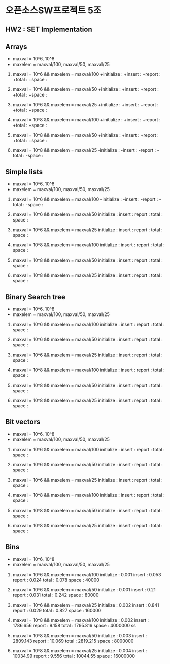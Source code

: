 # 오픈소스SW프로젝트 5조

## HW2 : SET Implementation

## Arrays
 * maxval = 10^6, 10^8
 * maxelem = maxval/100, maxval/50, maxval/25

 1. maxval = 10^6 && maxelem = maxval/100
    +initialize :
    +insert :
    +report :
    +total :
    +space :

2. maxval = 10^6 && maxelem = maxval/50
    +initialize :
    +insert :
    +report :
    +total :
    +space :

3. maxval = 10^6 && maxelem = maxval/25
    +initialize :
    +insert :
    +report :
    +total :
    +space :

4. maxval = 10^8 && maxelem = maxval/100
    +initialize :
    +insert :
    +report :
    +total :
    +space :

5. maxval = 10^8 && maxelem = maxval/50
    +initialize :
    +insert :
    +report :
    +total :
    +space :

6. maxval = 10^8 && maxelem = maxval/25
    -initialize :
    -insert :
    -report :
    -total :
    -space :

## Simple lists
 * maxval = 10^6, 10^8
 * maxelem = maxval/100, maxval/50, maxval/25

 1. maxval = 10^6 && maxelem = maxval/100
    -initialize :
    -insert :
    -report :
    -total :
    -space :

2. maxval = 10^6 && maxelem = maxval/50
    initialize :
    insert :
    report :
    total :
    space :

3. maxval = 10^6 && maxelem = maxval/25
    initialize :
    insert :
    report :
    total :
    space :

4. maxval = 10^8 && maxelem = maxval/100
    initialize :
    insert :
    report :
    total :
    space :

5. maxval = 10^8 && maxelem = maxval/50
    initialize :
    insert :
    report :
    total :
    space :

6. maxval = 10^8 && maxelem = maxval/25
    initialize :
    insert :
    report :
    total :
    space :

## Binary Search tree
 * maxval = 10^6, 10^8
 * maxelem = maxval/100, maxval/50, maxval/25

 1. maxval = 10^6 && maxelem = maxval/100
    initialize :
    insert :
    report :
    total :
    space :

2. maxval = 10^6 && maxelem = maxval/50
    initialize :
    insert :
    report :
    total :
    space :

3. maxval = 10^6 && maxelem = maxval/25
    initialize :
    insert :
    report :
    total :
    space :

4. maxval = 10^8 && maxelem = maxval/100
    initialize :
    insert :
    report :
    total :
    space :

5. maxval = 10^8 && maxelem = maxval/50
    initialize :
    insert :
    report :
    total :
    space :

6. maxval = 10^8 && maxelem = maxval/25
    initialize :
    insert :
    report :
    total :
    space :

## Bit vectors
 * maxval = 10^6, 10^8
 * maxelem = maxval/100, maxval/50, maxval/25

 1. maxval = 10^6 && maxelem = maxval/100
    initialize :
    insert :
    report :
    total :
    space :

2. maxval = 10^6 && maxelem = maxval/50
    initialize :
    insert :
    report :
    total :
    space :

3. maxval = 10^6 && maxelem = maxval/25
    initialize :
    insert :
    report :
    total :
    space :

4. maxval = 10^8 && maxelem = maxval/100
    initialize :
    insert :
    report :
    total :
    space :

5. maxval = 10^8 && maxelem = maxval/50
    initialize :
    insert :
    report :
    total :
    space :

6. maxval = 10^8 && maxelem = maxval/25
    initialize :
    insert :
    report :
    total :
    space :

## Bins
* maxval = 10^6, 10^8
* maxelem = maxval/100, maxval/50, maxval/25

 1. maxval = 10^6 && maxelem = maxval/100
    initialize : 0.001
    insert : 0.053
    report : 0.024
    total : 0.078
    space : 40000

2. maxval = 10^6 && maxelem = maxval/50
    initialize : 0.001
    insert : 0.21
    report : 0.031
    total : 0.242
    space : 80000

3. maxval = 10^6 && maxelem = maxval/25
    initialize : 0.002
    insert : 0.841
    report : 0.029
    total : 0.827
    space : 160000

4. maxval = 10^8 && maxelem = maxval/100
    initialize : 0.002
    insert : 1786.656
    report : 9.158
    total : 1795.816
    space : 4000000
ss
5. maxval = 10^8 && maxelem = maxval/50
    initialize : 0.003
    insert : 2809.143
    report : 10.069
    total : 2819.215
    space : 8000000

6. maxval = 10^8 && maxelem = maxval/25
    initialize : 0.004
    insert : 10034.99
    report : 9.556
    total : 10044.55
    space : 16000000
